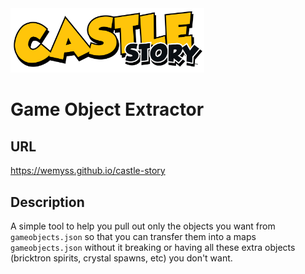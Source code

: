 <img src="src/logo.png" width="310px" />

# Game Object Extractor

## URL
https://wemyss.github.io/castle-story

## Description

A simple tool to help you pull out only the objects you want from `gameobjects.json` so that you can transfer them into a maps `gameobjects.json` without it breaking or having all these extra objects (bricktron spirits, crystal spawns, etc) you don't want.
